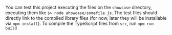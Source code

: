 You can test this project executing the files on the `showcase` directory,
executing them like `$> node ahowcase/somefile.js`. The test files should
directly link to the compiled library files (for now, later they will be installable
via `npm install`). To compile the TypeScript files from `src`, run `npm run build`

